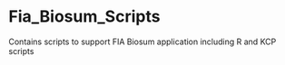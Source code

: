 # Fia_Biosum_Scripts
Contains scripts to support FIA Biosum application including R and KCP scripts

